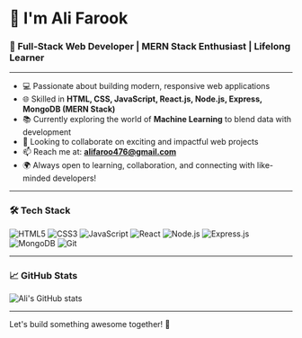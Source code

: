 # 👋 I'm Ali Farook

### 🚀 Full-Stack Web Developer | MERN Stack Enthusiast | Lifelong Learner

---

- 💻 Passionate about building modern, responsive web applications  
- 🌐 Skilled in **HTML, CSS, JavaScript, React.js, Node.js, Express, MongoDB (MERN Stack)**  
- 📚 Currently exploring the world of **Machine Learning** to blend data with development  
- 🤝 Looking to collaborate on exciting and impactful web projects  
- 📫 Reach me at: **alifaroo476@gmail.com**  
- 🌍 Always open to learning, collaboration, and connecting with like-minded developers!

---

### 🛠 Tech Stack
![HTML5](https://img.shields.io/badge/HTML5-E34F26?style=flat&logo=html5&logoColor=white)
![CSS3](https://img.shields.io/badge/CSS3-1572B6?style=flat&logo=css3&logoColor=white)
![JavaScript](https://img.shields.io/badge/JavaScript-F7DF1E?style=flat&logo=javascript&logoColor=black)
![React](https://img.shields.io/badge/React-61DAFB?style=flat&logo=react&logoColor=black)
![Node.js](https://img.shields.io/badge/Node.js-339933?style=flat&logo=nodedotjs&logoColor=white)
![Express.js](https://img.shields.io/badge/Express.js-000000?style=flat&logo=express&logoColor=white)
![MongoDB](https://img.shields.io/badge/MongoDB-47A248?style=flat&logo=mongodb&logoColor=white)
![Git](https://img.shields.io/badge/Git-F05032?style=flat&logo=git&logoColor=white)

---

### 📈 GitHub Stats

![Ali's GitHub stats](https://github-readme-stats.vercel.app/api?username=Ali-Farook&show_icons=true&theme=tokyonight)

---

Let's build something awesome together! 🚀

